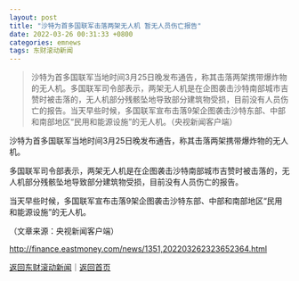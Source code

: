 ```yaml
---
layout: post
title: "沙特为首多国联军击落两架无人机 暂无人员伤亡报告"
date: 2022-03-26 00:31:33 +0800
categories: emnews
tags: 东财滚动新闻
---
```

> 沙特为首多国联军当地时间3月25日晚发布通告，称其击落两架携带爆炸物的无人机。多国联军司令部表示，两架无人机是在企图袭击沙特南部城市吉赞时被击落的，无人机部分残骸坠地导致部分建筑物受损，目前没有人员伤亡的报告。当天早些时候，多国联军宣布击落9架企图袭击沙特东部、中部和南部地区“民用和能源设施”的无人机。（央视新闻客户端）

<p>沙特为首多国联军当地时间3月25日晚发布通告，称其击落两架携带爆炸物的无人机。</p>
 <p>多国联军司令部表示，两架无人机是在企图袭击沙特南部城市吉赞时被击落的，无人机部分残骸坠地导致部分建筑物受损，目前没有人员伤亡的报告。</p>
 <p>当天早些时候，多国联军宣布击落9架企图袭击沙特东部、中部和南部地区“民用和能源设施”的无人机。</p><p class="em_media">（文章来源：央视新闻客户端）</p>

<http://finance.eastmoney.com/news/1351,202203262323652364.html>

[返回东财滚动新闻](//finews.withounder.com/emnews/)｜[返回首页](//finews.withounder.com/)